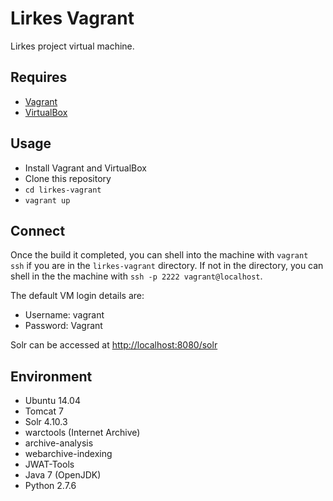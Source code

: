 # Lirkes Vagrant

Lirkes project virtual machine.

## Requires

* [Vagrant](https://www.vagrantup.com/)
* [VirtualBox](https://www.virtualbox.org/)

## Usage

* Install Vagrant and VirtualBox
* Clone this repository 
* `cd lirkes-vagrant`
* `vagrant up`

## Connect

Once the build it completed, you can shell into the machine with `vagrant ssh` if you are in the `lirkes-vagrant` directory. If not in the directory, you can shell in the the machine with `ssh -p 2222 vagrant@localhost`.

The default VM login details are:

* Username: vagrant
* Password: Vagrant

Solr can be accessed at [http://localhost:8080/solr](http://localhost:8080/solr)

## Environment

* Ubuntu 14.04
* Tomcat 7
* Solr 4.10.3
* warctools (Internet Archive)
* archive-analysis
* webarchive-indexing
* JWAT-Tools
* Java 7 (OpenJDK)
* Python 2.7.6
